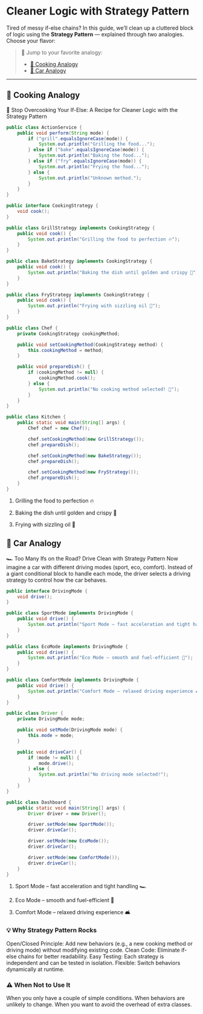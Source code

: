 # Cleaner Logic with Strategy Pattern

Tired of messy if-else chains? In this guide, we’ll clean up a cluttered block of logic using the **Strategy Pattern** — explained through two analogies. Choose your flavor:

> 🔀 Jump to your favorite analogy:  
> - [🍳 Cooking Analogy](https://github.com/nemaderinku/Design-patterns/blob/main/StrategyPattern.md#-cooking-analogy)
> - [🚗 Car Analogy](https://github.com/nemaderinku/Design-patterns/blob/main/StrategyPattern.md#-car-analogy)

---

## 🍳 Cooking Analogy
🧠 Stop Overcooking Your If-Else: A Recipe for Cleaner Logic with the Strategy Pattern


```java
public class ActionService {
    public void perform(String mode) {
        if ("grill".equalsIgnoreCase(mode)) {
            System.out.println("Grilling the food...");
        } else if ("bake".equalsIgnoreCase(mode)) {
            System.out.println("Baking the food...");
        } else if ("fry".equalsIgnoreCase(mode)) {
            System.out.println("Frying the food...");
        } else {
            System.out.println("Unknown method.");
        }
    }
}

public interface CookingStrategy {
    void cook();
}

public class GrillStrategy implements CookingStrategy {
    public void cook() {
        System.out.println("Grilling the food to perfection 🔥");
    }
}

public class BakeStrategy implements CookingStrategy {
    public void cook() {
        System.out.println("Baking the dish until golden and crispy 🍞");
    }
}

public class FryStrategy implements CookingStrategy {
    public void cook() {
        System.out.println("Frying with sizzling oil 🍳");
    }
}

public class Chef {
    private CookingStrategy cookingMethod;

    public void setCookingMethod(CookingStrategy method) {
        this.cookingMethod = method;
    }

    public void prepareDish() {
        if (cookingMethod != null) {
            cookingMethod.cook();
        } else {
            System.out.println("No cooking method selected! 😬");
        }
    }
}

public class Kitchen {
    public static void main(String[] args) {
        Chef chef = new Chef();

        chef.setCookingMethod(new GrillStrategy());
        chef.prepareDish();

        chef.setCookingMethod(new BakeStrategy());
        chef.prepareDish();

        chef.setCookingMethod(new FryStrategy());
        chef.prepareDish();
    }
}
```
1. Grilling the food to perfection 🔥

2. Baking the dish until golden and crispy 🍞

3. Frying with sizzling oil 🍳


## 🚗 Car Analogy
🏎️ Too Many Ifs on the Road? Drive Clean with Strategy Pattern
Now imagine a car with different driving modes (sport, eco, comfort). Instead of a giant conditional block to handle each mode, the driver selects a driving strategy to control how the car behaves.

```java
public interface DrivingMode {
    void drive();
}

public class SportMode implements DrivingMode {
    public void drive() {
        System.out.println("Sport Mode – fast acceleration and tight handling 🏎️");
    }
}

public class EcoMode implements DrivingMode {
    public void drive() {
        System.out.println("Eco Mode – smooth and fuel-efficient 🚗");
    }
}

public class ComfortMode implements DrivingMode {
    public void drive() {
        System.out.println("Comfort Mode – relaxed driving experience 🛋️");
    }
}

public class Driver {
    private DrivingMode mode;

    public void setMode(DrivingMode mode) {
        this.mode = mode;
    }

    public void driveCar() {
        if (mode != null) {
            mode.drive();
        } else {
            System.out.println("No driving mode selected!");
        }
    }
}

public class Dashboard {
    public static void main(String[] args) {
        Driver driver = new Driver();

        driver.setMode(new SportMode());
        driver.driveCar();

        driver.setMode(new EcoMode());
        driver.driveCar();

        driver.setMode(new ComfortMode());
        driver.driveCar();
    }
}

```
1. Sport Mode – fast acceleration and tight handling 🏎️

2. Eco Mode – smooth and fuel-efficient 🚗

3. Comfort Mode – relaxed driving experience 🛋️


### 💡 Why Strategy Pattern Rocks
Open/Closed Principle: Add new behaviors (e.g., a new cooking method or driving mode) without modifying existing code.
Clean Code: Eliminate if-else chains for better readability.
Easy Testing: Each strategy is independent and can be tested in isolation.
Flexible: Switch behaviors dynamically at runtime.

### ⚠️ When Not to Use It
When you only have a couple of simple conditions.
When behaviors are unlikely to change.
When you want to avoid the overhead of extra classes.

